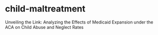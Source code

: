 # child-maltreatment
Unveiling the Link: Analyzing the Effects of Medicaid Expansion under the ACA on Child Abuse and Neglect Rates
